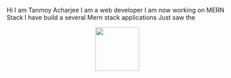 Hi I am Tanmoy Acharjee
I am a web developer
I am now working on MERN Stack
I have build a several Mern stack applications
Just saw the 


<div id="header" align="center">
  <img src="https://media.giphy.com/media/M9gbBd9nbDrOTu1Mqx/giphy.gif" width="100"/>
</div>


